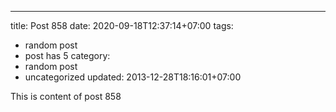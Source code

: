 ---
title: Post 858
date: 2020-09-18T12:37:14+07:00
tags:
  - random post
  - post has 5
category:
  - random post
  - uncategorized
updated: 2013-12-28T18:16:01+07:00

This is content of post 858